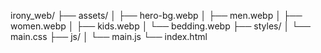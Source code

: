 irony_web/
├── assets/
│ ├── hero-bg.webp
│ ├── men.webp
│ ├── women.webp
│ ├── kids.webp
│ └── bedding.webp
├── styles/
│ └── main.css
├── js/
│ └── main.js
└── index.html
